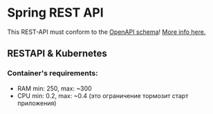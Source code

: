 # Spring REST API

This REST-API must conform to the [OpenAPI schema](../Open_API/openapi.yaml)!
[More info here.](../Open_API/OpenAPI.md)




## RESTAPI & Kubernetes

### Container's requirements:
- RAM min: 250, max: ~300
- CPU min: 0.2, max: ~0.4 (это ограничение тормозит старт приложения)


